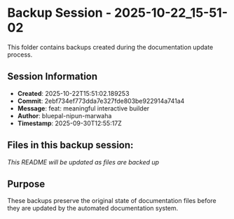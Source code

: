 # Backup Session - 2025-10-22_15-51-02

This folder contains backups created during the documentation update process.

## Session Information
- **Created**: 2025-10-22T15:51:02.189253
- **Commit**: 2ebf734ef773dda7e327fde803be922914a741a4
- **Message**: feat: meaningful interactive builder
- **Author**: bluepal-nipun-marwaha
- **Timestamp**: 2025-09-30T12:55:17Z

## Files in this backup session:
*This README will be updated as files are backed up*

## Purpose
These backups preserve the original state of documentation files before they are updated by the automated documentation system.
